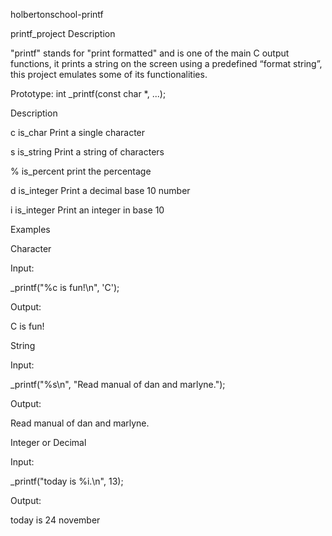 holbertonschool-printf

printf_project Description

"printf" stands for "print formatted" and is one of the main C output functions, it prints a string on the screen using a predefined “format string”, this project emulates some of its functionalities.

Prototype: int _printf(const char *, ...);

Description

c is_char Print a single character

s is_string Print a string of characters

% is_percent print the percentage

d is_integer Print a decimal base 10 number

i is_integer Print an integer in base 10

Examples

Character

Input:

_printf("%c is fun!\n", 'C');

Output:

C is fun!

String

Input:

_printf("%s\n", "Read manual of dan and marlyne.");

Output:

Read manual of dan and marlyne.

Integer or Decimal

Input:

_printf("today is %i.\n", 13);

Output:

today is 24 november
